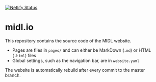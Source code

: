 [![Netlify Status](https://api.netlify.com/api/v1/badges/4e9c9c13-40dc-4bae-8012-9c2529596b3c/deploy-status)](https://app.netlify.com/sites/midl-io/deploys)

# midl.io

This repository contains the source code of the MIDL website.

* Pages are files in `pages/` and can either be MarkDown (`.md`) or HTML (`.html`) files
* Global settings, such as the navigation bar, are in `website.yaml`

The website is automatically rebuild after every commit to the master branch.